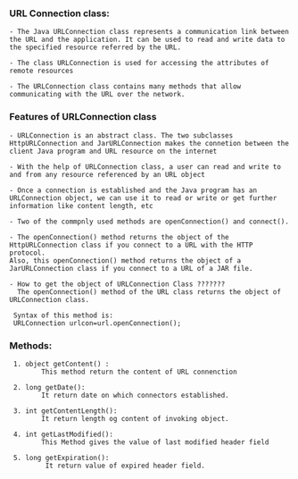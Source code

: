 ### URL Connection class:
    - The Java URLConnection class represents a communication link between the URL and the application. It can be used to read and write data to the specified resource referred by the URL.
  
    - The class URLConnection is used for accessing the attributes of remote resources
  
    - The URLConnection class contains many methods that allow communicating with the URL over the network.
### Features of URLConnection class
    - URLConnection is an abstract class. The two subclasses HttpURLConnection and JarURLConnection makes the connetion between the client Java program and URL resource on the internet

    - With the help of URLConnection class, a user can read and write to and from any resource referenced by an URL object
  
    - Once a connection is established and the Java program has an URLConnection object, we can use it to read or write or get further information like content length, etc
  
    - Two of the commpnly used methods are openConnection() and connect().

    - The openConnection() method returns the object of the HttpURLConnection class if you connect to a URL with the HTTP protocol.
    Also, this openConnection() method returns the object of a JarURLConnection class if you connect to a URL of a JAR file.
    
    - How to get the object of URLConnection Class ???????
      The openConnection() method of the URL class returns the object of URLConnection class.

     Syntax of this method is:
     URLConnection urlcon=url.openConnection();

### Methods:
     1. object getContent() :
            This method return the content of URL connenction

     2. long getDate():
            It return date on which connectors established.

     3. int getContentLength():
            It return length og content of invoking object.

     4. int getLastModified():
            This Method gives the value of last modified header field
    
     5. long getExpiration():
             It return value of expired header field.
